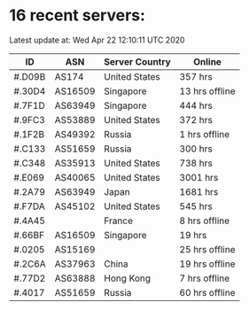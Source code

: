 # 16 recent servers:

Latest update at: Wed Apr 22 12:10:11 UTC 2020

| ID | ASN | Server Country | Online |
| -- | --- | -------------- | ------ |
| #.D09B | AS174 | United States | 357 hrs |
| #.30D4 | AS16509 | Singapore | 13 hrs offline |
| #.7F1D | AS63949 | Singapore | 444 hrs |
| #.9FC3 | AS53889 | United States | 372 hrs |
| #.1F2B | AS49392 | Russia | 1 hrs offline |
| #.C133 | AS51659 | Russia | 300 hrs |
| #.C348 | AS35913 | United States | 738 hrs |
| #.E069 | AS40065 | United States | 3001 hrs |
| #.2A79 | AS63949 | Japan | 1681 hrs |
| #.F7DA | AS45102 | United States | 545 hrs |
| #.4A45 |  | France | 8 hrs offline |
| #.66BF | AS16509 | Singapore | 19 hrs |
| #.0205 | AS15169 |  | 25 hrs offline |
| #.2C6A | AS37963 | China | 19 hrs offline |
| #.77D2 | AS63888 | Hong Kong | 7 hrs offline |
| #.4017 | AS51659 | Russia | 60 hrs offline |

